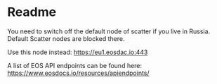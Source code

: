 # Readme

You need to switch off the default node of scatter if you live in Russia. Default Scatter nodes are blocked there.

Use this node instead: https://eu1.eosdac.io:443

A list of EOS API endpoints can be found here: https://www.eosdocs.io/resources/apiendpoints/
